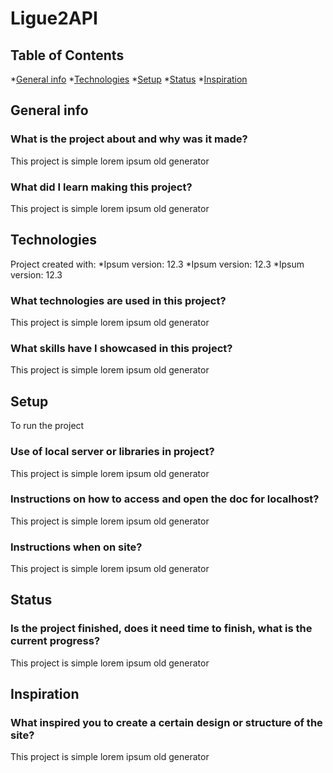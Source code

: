 # Ligue2API
## Table of Contents
*[General info](#general-info)
*[Technologies](#technologies)
*[Setup](#setup)
*[Status](#status)
*[Inspiration](#inspiration)

## General info
### What is the project about and why was it made?
This project is simple lorem ipsum old generator

### What did I learn making this project?
This project is simple lorem ipsum old generator

## Technologies
Project created with:
*Ipsum version: 12.3
*Ipsum version: 12.3
*Ipsum version: 12.3

### What technologies are used in this project?
This project is simple lorem ipsum old generator

### What skills have I showcased in this project?
This project is simple lorem ipsum old generator

## Setup
To run the project

### Use of local server or libraries in project?
This project is simple lorem ipsum old generator

### Instructions on how to access and open the doc for localhost?
This project is simple lorem ipsum old generator
### Instructions when on site?
This project is simple lorem ipsum old generator

## Status
### Is the project finished, does it need time to finish, what is the current progress?
This project is simple lorem ipsum old generator

## Inspiration
### What inspired you to create a certain design or structure of the site?
This project is simple lorem ipsum old generator
